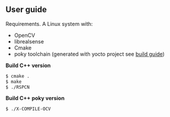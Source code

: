 ## User guide

Requirements. A Linux system with:
* OpenCV 
* librealsense
* Cmake
* poky toolchain (generated with yocto project see [build guide](https://github.com/mattdibi/RSPassengerCounter/tree/master/build_config))

**Build C++ version**
```sh
$ cmake .
$ make
$ ./RSPCN
```

**Build C++ poky version**
```sh
$ ./X-COMPILE-OCV
```

